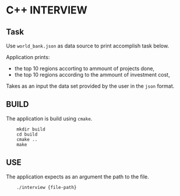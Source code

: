 # C++ INTERVIEW

## Task

Use `world_bank.json` as data source to print accomplish task below.

Application prints:

* the top 10 regions accorting to ammount of projects done,
* the top 10 regions according to the ammount of investment cost,

Takes as an input the data set provided by the user in the `json` format.

## BUILD

The application is build using `cmake`.

```console
    mkdir build
    cd build
    cmake ..
    make
```

## USE

The application expects as an argument the path to the file.

```console
    ./interview {file-path}
```
